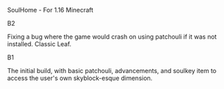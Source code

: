 SoulHome - For 1.16 Minecraft

B2

Fixing a bug where the game would crash on using patchouli if it was not installed. Classic Leaf. 

B1

The initial build, with basic patchouli, advancements, and soulkey item to access the user's own skyblock-esque dimension.